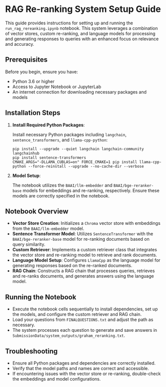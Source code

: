 # RAG Re-ranking System Setup Guide

This guide provides instructions for setting up and running the `run_rag_rereanking.ipynb` notebook. This system leverages a combination of vector stores, custom re-ranking, and language models for processing and generating responses to queries with an enhanced focus on relevance and accuracy.

## Prerequisites

Before you begin, ensure you have:

- Python 3.6 or higher
- Access to Jupyter Notebook or JupyterLab
- An internet connection for downloading necessary packages and models

## Installation Steps

1. **Install Required Python Packages**:

    Install necessary Python packages including `langchain`, `sentence_transformers`, and `llama-cpp-python`:

    ```shell
    pip install --upgrade --quiet langchain langchain-community langchainhub
    pip install sentence-transformers
    CMAKE_ARGS="-DLLAMA_CUBLAS=on" FORCE_CMAKE=1 pip install llama-cpp-python --force-reinstall --upgrade --no-cache-dir --verbose
    ```

2. **Model Setup**:

    The notebook utilizes the `BAAI/llm-embedder` and `BAAI/bge-reranker-base` models for embeddings and re-ranking, respectively. Ensure these models are correctly specified in the notebook.

## Notebook Overview

- **Vector Store Creation**: Initializes a `Chroma` vector store with embeddings from the `BAAI/llm-embedder` model.
- **Sentence Transformer Model**: Utilizes `SentenceTransformer` with the `BAAI/bge-reranker-base` model for re-ranking documents based on query similarity.
- **Custom Retriever**: Implements a custom retriever class that integrates the vector store and re-ranking model to retrieve and rank documents.
- **Language Model Setup**: Configures `LlamaCpp` as the language model for generating responses based on the re-ranked documents.
- **RAG Chain**: Constructs a RAG chain that processes queries, retrieves and re-ranks documents, and generates answers using the language model.

## Running the Notebook

- Execute the notebook cells sequentially to install dependencies, set up the models, and configure the custom retriever and RAG chain.
- Load your questions from `FINALQUESTIONS.txt` and adjust the path as necessary.
- The system processes each question to generate and save answers in `SubmissionData/system_outputs/graham_reranking.txt`.

## Troubleshooting

- Ensure all Python packages and dependencies are correctly installed.
- Verify that the model paths and names are correct and accessible.
- If encountering issues with the vector store or re-ranking, double-check the embeddings and model configurations.
